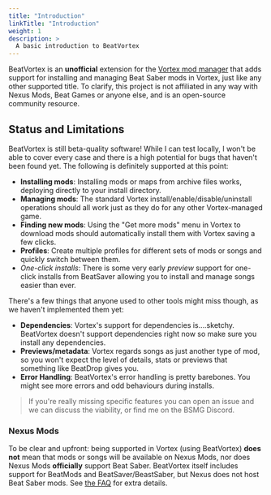 ```yaml
---
title: "Introduction"
linkTitle: "Introduction"
weight: 1
description: >
  A basic introduction to BeatVortex
---
```


BeatVortex is an **unofficial** extension for the [Vortex mod manager](https://www.nexusmods.com/about/vortex/) that adds support for installing and managing Beat Saber mods in Vortex, just like any other supported title. To clarify, this project is not affiliated in any way with Nexus Mods, Beat Games or anyone else, and is an open-source community resource.

## Status and Limitations

BeatVortex is still beta-quality software! While I can test locally, I won't be able to cover every case and there is a high potential for bugs that haven't been found yet. The following is definitely supported at this point:

- **Installing mods**: Installing mods or maps from archive files works, deploying directly to your install directory.
- **Managing mods**: The standard Vortex install/enable/disable/uninstall operations should all work just as they do for any other Vortex-managed game.
- **Finding new mods**: Using the "Get more mods" menu in Vortex to download mods should automatically install them with Vortex saving a few clicks.
- **Profiles**: Create multiple profiles for different sets of mods or songs and quickly switch between them.
- *One-click installs*: There is some very early *preview* support for one-click installs from BeatSaver allowing you to install and manage songs easier than ever.

There's a few things that anyone used to other tools might miss though, as we haven't implemented them yet:

- **Dependencies**: Vortex's support for dependencies is....sketchy. BeatVortex doesn't support dependencies right now so make sure you install any dependencies.
- **Previews/metadata**: Vortex regards songs as just another type of mod, so you won't expect the level of details, stats or previews that something like BeatDrop gives you.
- **Error Handling**: BeatVortex's error handling is pretty barebones. You might see more errors and odd behaviours during installs.

> If you're really missing specific features you can open an issue and we can discuss the viability, or find me on the BSMG Discord.

### Nexus Mods

To be clear and upfront: being supported in Vortex (using BeatVortex) **does not** mean that mods or songs will be available on Nexus Mods, nor does Nexus Mods **officially** support Beat Saber. BeatVortex itself includes support for BeatMods and BeatSaver/BeastSaber, but Nexus does not host Beat Saber mods. See [the FAQ](/docs/introduction/faq) for extra details.